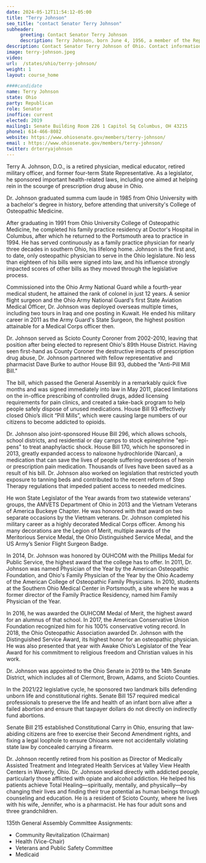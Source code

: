 ```yaml
---
date: 2024-05-12T11:54:12-05:00
title: "Terry Johnson"
seo_title: "contact Senator Terry Johnson"
subheader:
     greeting: Contact Senator Terry Johnson
     description: Terry Johnson, born June 4, 1956, a member of the Republican Party, is an American politician serving in the Ohio State Senate, representing District 14. He assumed office in 2019.
description: Contact Senator Terry Johnson of Ohio. Contact information for Terry Johnson includes email address, phone number, and mailing address.
image: terry-johnson.jpeg
video:
url:  /states/ohio/terry-johnson/
weight: 1
layout: course_home

####candidate
name: Terry Johnson
state: Ohio
party: Republican
role: Senator
inoffice: current
elected: 2019
mailing1: Senate Building Room 226 1 Capitol Sq Columbus, OH 43215
phone1: 614-466-8082
website: https://www.ohiosenate.gov/members/terry-johnson/
email : https://www.ohiosenate.gov/members/terry-johnson/
twitter: drterryajohnson
---
```


Terry A. Johnson, D.O., is a retired physician, medical educator, retired military officer, and former four-term State Representative. As a legislator, he sponsored important health-related laws, including one aimed at helping rein in the scourge of prescription drug abuse in Ohio.

Dr. Johnson graduated summa cum laude in 1985 from Ohio University with a bachelor's degree in history, before attending that university's College of Osteopathic Medicine.

After graduating in 1991 from Ohio University College of Osteopathic Medicine, he completed his family practice residency at Doctor's Hospital in Columbus, after which he returned to the Portsmouth area to practice in 1994. He has served continuously as a family practice physician for nearly three decades in southern Ohio, his lifelong home. Johnson is the first and, to date, only osteopathic physician to serve in the Ohio legislature. No less than eighteen of his bills were signed into law, and his influence strongly impacted scores of other bills as they moved through the legislative process.

Commissioned into the Ohio Army National Guard while a fourth-year medical student, he attained the rank of colonel in just 12 years. A senior flight surgeon and the Ohio Army National Guard's first State Aviation Medical Officer, Dr. Johnson was deployed overseas multiple times, including two tours in Iraq and one posting in Kuwait. He ended his military career in 2011 as the Army Guard's State Surgeon, the highest position attainable for a Medical Corps officer then.

Dr. Johnson served as Scioto County Coroner from 2002-2010, leaving that position after being elected to represent Ohio's 89th House District. Having seen first-hand as County Coroner the destructive impacts of prescription drug abuse, Dr. Johnson partnered with fellow representative and pharmacist Dave Burke to author House Bill 93, dubbed the "Anti-Pill Mill Bill."

The bill, which passed the General Assembly in a remarkably quick five months and was signed immediately into law in May 2011, placed limitations on the in-office prescribing of controlled drugs, added licensing requirements for pain clinics, and created a take-back program to help people safely dispose of unused medications. House Bill 93 effectively closed Ohio’s illicit “Pill Mills”, which were causing large numbers of our citizens to become addicted to opioids.

Dr. Johnson also joint-sponsored House Bill 296, which allows schools, school districts, and residential or day camps to stock epinephrine "epi-pens" to treat anaphylactic shock. House Bill 170, which he sponsored in 2013, greatly expanded access to naloxone hydrochloride (Narcan), a medication that can save the lives of people suffering overdoses of heroin or prescription pain medication. Thousands of lives have been saved as a result of his bill. Dr. Johnson also worked on legislation that restricted youth exposure to tanning beds and contributed to the recent reform of Step Therapy regulations that impeded patient access to needed medicines.

He won State Legislator of the Year awards from two statewide veterans' groups, the AMVETS Department of Ohio in 2013 and the Vietnam Veterans of America Buckeye Chapter. He was honored with that award on two separate occasions by the Vietnam veterans. Dr. Johnson completed his military career as a highly decorated Medical Corps officer. Among his many decorations are the Legion of Merit, multiple awards of the Meritorious Service Medal, the Ohio Distinguished Service Medal, and the US Army’s Senior Flight Surgeon Badge.

In 2014, Dr. Johnson was honored by OUHCOM with the Phillips Medal for Public Service, the highest award that the college has to offer. In 2011, Dr. Johnson was named Physician of the Year by the American Osteopathic Foundation, and Ohio's Family Physician of the Year by the Ohio Academy of the American College of Osteopathic Family Physicians. In 2010, students at the Southern Ohio Medical Center in Portsmouth, a site where he was a former director of the Family Practice Residency, named him Family Physician of the Year.

In 2016, he was awarded the OUHCOM Medal of Merit, the highest award for an alumnus of that school. In 2017, the American Conservative Union Foundation recognized him for his 100% conservative voting record. In 2018, the Ohio Osteopathic Association awarded Dr. Johnson with the Distinguished Service Award, its highest honor for an osteopathic physician. He was also presented that year with Awake Ohio’s Legislator of the Year Award for his commitment to religious freedom and Christian values in his work.

Dr. Johnson was appointed to the Ohio Senate in 2019 to the 14th Senate District, which includes all of Clermont, Brown, Adams, and Scioto Counties.

In the 2021/22 legislative cycle, he sponsored two landmark bills defending unborn life and constitutional rights. Senate Bill 157 required medical professionals to preserve the life and health of an infant born alive after a failed abortion and ensure that taxpayer dollars do not directly on indirectly fund abortions.

Senate Bill 215 established Constitutional Carry in Ohio, ensuring that law-abiding citizens are free to exercise their Second Amendment rights, and fixing a legal loophole to ensure Ohioans were not accidentally violating state law by concealed carrying a firearm.

Dr. Johnson recently retired from his position as Director of Medically Assisted Treatment and Integrated Health Services at Valley View Health Centers in Waverly, Ohio. Dr. Johnson worked directly with addicted people, particularly those afflicted with opiate and alcohol addiction. He helped his patients achieve Total Healing—spiritually, mentally, and physically—by changing their lives and finding their true potential as human beings through counseling and education. He is a resident of Scioto County, where he lives with his wife, Jennifer, who is a pharmacist. He has four adult sons and three grandchildren.

135th General Assembly Committee Assignments:
- Community Revitalization (Chairman)
- Health (Vice-Chair)
- Veterans and Public Safety Committee
- Medicaid
